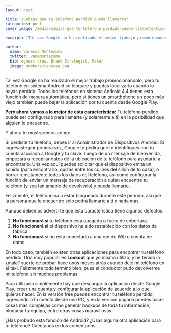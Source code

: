 ```yaml
---
layout: post

title: ¿Sabías que tu teléfono perdido puede llamarte?
categories: post
cover_image: /media/sabias-que-tu-telefono-perdido-puede-llamarte/blog-cover.jpg

excerpt: "Tal vez Google no ha realizado el mejor trabajo promocionándolo, pero tu teléfono..."

author:
  name: Vanessa Montezuma
  twitter: vanemontezuma
  bio: dgnest crew, Brand Strategist, Maker
  image: members/vanessa.png
---
```



Tal vez Google no ha realizado el mejor trabajo promocionándolo, pero tu teléfono en sistema Android se bloquee y puedas localizarlo cuando lo hayas perdido. Todos los teléfonos en sistema Android 4.4 tienen esta función de manera automática, pero si tienes un smarthphone un poco más viejo también puede bajar la aplicación por tu cuenta desde Google Play. 

**Pero ahora vamos a lo mejor de esta característica:** Tu teléfono perdido puede ser configurado para llamarte (y solamente a ti) en la posibilidad que alguien lo encuentre. 

Y ahora te mostraremos cómo: 

Si perdiste tu teléfono, debes ir al Administrador de Dispositivos Android. Si ingresaste por primera vez, Google te pedirá que te identifiques con tu cuenta asociada a Google y tu clave. Luego de un mensaje de bienvenida, empezará a recopilar datos de la ubicación de tu teléfono para ayudarte a encontrarlo.  Una vez aquí puedes solicitar que el dispositivo emita un sonido (para encontrarlo, quizás entre los cojines del sillón de tu casa), o borrar remotamente todos los datos del teléfono, así como configurar la función de enviar un mensaje de recuperación a quien encuentre tu teléfono (y sea tan amable de devolverlo) y pueda llamarte. 

Felizmente, el teléfono va a estar bloqueado durante este periodo, así que la persona que lo encuentre solo podrá llamarte a ti y nada más.

Aunque debemos advertirte que esta característica tiene algunos defectos: 

1. **No funcionará si** tu teléfono está apagado o fuera de cobertura. 
2. **No funcionará si** el dispositivo ha sido restablecido con los datos de fábrica. 
3. **No funcionará** si no está conectado a una red de Wifi o cuenta de datos. 

En todo caso, también existen otras aplicaciones para encontrar tu teléfono perdido. Una muy popular es **Lookout** que yo misma utilizo, y he tenido la ¿mala? suerte de probar hace unos meses atrás cuando dejé mi teléfono en el taxi. Felizmente todo terminó bien, pues el conductor pudo devolverme mi teléfono sin muchos problemas. 

Para utilizarla simplemente hay que descargar la aplicación desde Google Play, crear una cuenta y configurar la aplicación de acuerdo a lo que quieras hacer. En la versión free puedes encontrar tu teléfono perdido ingresando a tu cuenta desde una PC, y en la versión pagada puedes hacer cosas mas complejas como generar backups de toda tu información, bloquear tu equipo, entre otras cosas maravillosas. 

¿Has probado esta función de Android? ¿Usas alguna otra aplicación para tu teléfono? Cuéntanos en los comentarios. 
